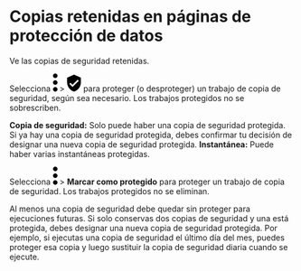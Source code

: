Copias retenidas en páginas de protección de datos
==================================================

Ve las copias de seguridad retenidas.

Selecciona ![](../Images/more_vert_kebob-15px.svg) \> ![](../Images/verified_user_protected-15px.svg) para proteger (o desproteger) un trabajo de copia de seguridad, según sea necesario. Los trabajos protegidos no se sobrescriben.

**Copia de seguridad:** Solo puede haber una copia de seguridad protegida. Si ya hay una copia de seguridad protegida, debes confirmar tu decisión de designar una nueva copia de seguridad protegida. **Instantánea:** Puede haber varias instantáneas protegidas.

Selecciona ![](../Images/more_vert_kebob-15px.svg) \> **Marcar como protegido** para proteger un trabajo de copia de seguridad. Los trabajos protegidos no se eliminan.

Al menos una copia de seguridad debe quedar sin proteger para ejecuciones futuras. Si solo conservas dos copias de seguridad y una está protegida, debes designar una nueva copia de seguridad protegida. Por ejemplo, si ejecutas una copia de seguridad el último día del mes, puedes proteger esa copia y luego sustituir la copia de seguridad diaria cuando se ejecute.
